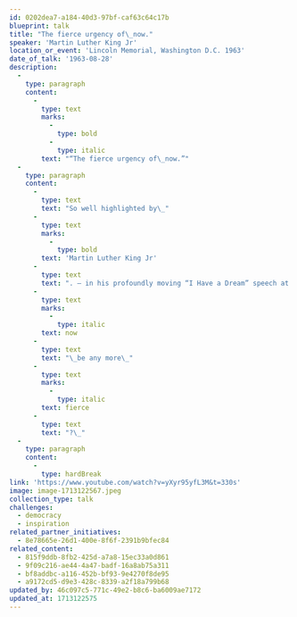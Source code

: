 ```yaml
---
id: 0202dea7-a184-40d3-97bf-caf63c64c17b
blueprint: talk
title: "The fierce urgency of\_now."
speaker: 'Martin Luther King Jr'
location_or_event: 'Lincoln Memorial, Washington D.C. 1963'
date_of_talk: '1963-08-28'
description:
  -
    type: paragraph
    content:
      -
        type: text
        marks:
          -
            type: bold
          -
            type: italic
        text: "“The fierce urgency of\_now.”"
  -
    type: paragraph
    content:
      -
        type: text
        text: "So well highlighted by\_"
      -
        type: text
        marks:
          -
            type: bold
        text: 'Martin Luther King Jr'
      -
        type: text
        text: ". — in his profoundly moving “I Have a Dream” speech at the Lincoln Memorial in 1963 — the ‘urgency of now’ must be applied, in the currency of 2024,\_even beyond solving racism to the higher crisis of preserving sentient life on Earth. Could\_"
      -
        type: text
        marks:
          -
            type: italic
        text: now
      -
        type: text
        text: "\_be any more\_"
      -
        type: text
        marks:
          -
            type: italic
        text: fierce
      -
        type: text
        text: "?\_"
  -
    type: paragraph
    content:
      -
        type: hardBreak
link: 'https://www.youtube.com/watch?v=yXyr95yfL3M&t=330s'
image: image-1713122567.jpeg
collection_type: talk
challenges:
  - democracy
  - inspiration
related_partner_initiatives:
  - 8e78665e-26d1-400e-8f6f-2391b9bfec84
related_content:
  - 815f9ddb-8fb2-425d-a7a8-15ec33a0d861
  - 9f09c216-ae44-4a47-badf-16a8ab75a311
  - bf8addbc-a116-452b-bf93-9e4270f8de95
  - a9172cd5-d9e3-428c-8339-a2f18a799b68
updated_by: 46c097c5-771c-49e2-b8c6-ba6009ae7172
updated_at: 1713122575
---
```

